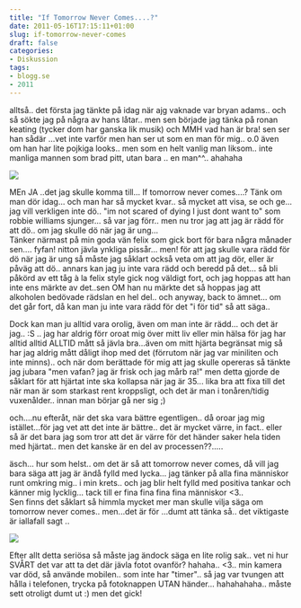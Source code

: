 ```yaml
---
title: "If Tomorrow Never Comes....?"
date: 2011-05-16T17:15:11+01:00
slug: if-tomorrow-never-comes
draft: false
categories:
- Diskussion
tags:
- blogg.se
- 2011
---
```

alltså.. det första jag tänkte på idag när ajg vaknade var bryan adams.. och så sökte jag på några av hans låtar.. men sen började jag tänka på ronan keating (tycker dom har ganska lik musik) och MMH vad han är bra! sen ser han sådär ...vet inte varför men han ser ut som en man för mig.. o.0 även om han har lite pojkiga looks.. men som en helt vanlig man liksom.. inte manliga mannen som brad pitt, utan bara .. en man^^.. ahahaha  
  

![](/assets/images/blogg.se/ronankeatingpa010606_228x284_148184656.jpg)

  
  
MEn JA ..det jag skulle komma till... If tomorrow never comes....? Tänk om man dör idag... och man har så mycket kvar.. så mycket att visa, se och ge... jag vill verkligen inte dö.. "im not scared of dying I just dont want to" som robbie williams sjunger... så var jag förr.. men nu tror jag att jag är rädd för att dö.. om jag skulle dö när jag är ung...  
Tänker närmast på min goda vän felix som gick bort för bara några månader sen.... fyfan! nitton jävla ynkliga pissår... men! för att jag skulle vara rädd för dö när jag är ung så måste jag såklart också veta om att jag dör, eller är påväg att dö.. annars kan jag ju inte vara rädd och beredd på det... så bli påkörd av ett tåg à la felix style gick nog väldigt fort, och jag hoppas att han inte ens märkte av det..sen OM han nu märkte det så hoppas jag att alkoholen bedövade rädslan en hel del.. och anyway, back to ämnet... om det går fort, då kan man ju inte vara rädd för det "i för tid" så att säga..  
  
Dock kan man ju alltid vara orolig, även om man inte är rädd... och det är jag.. :S .. jag har aldrig förr oroat mig över mitt liv eller min hälsa för jag har alltid alltid ALLTID mått så jävla bra...även om mitt hjärta begränsat mig så har jag aldrig mått dåligt ihop med det (förrutom när jag var miniliten och inte minns).. och när dom berättade för mig att jag skulle opereras så tänkte jag jubara "men vafan? jag är frisk och jag mårb ra!" men detta gjorde de såklart för att hjärtat inte ska kollapsa när jag är 35... lika bra att fixa till det när man är som starkast rent kroppsligt, och det är man i tonåren/tidig vuxenålder.. innan man börjar gå ner sig ;)  
  
och....nu efteråt, när det ska vara bättre egentligen.. då oroar jag mig istället...för jag vet att det inte är bättre.. det är mycket värre, in fact.. eller så är det bara jag som tror att det är värre för det händer saker hela tiden med hjärtat.. men det kanske är en del av processen??.....  
  
äsch... hur som helst.. om det är så att tomorrow never comes, då vill jag bara säga att jag är ändå fylld med lycka... jag tänker på alla fina människor runt omkring mig.. i min krets.. och jag blir helt fylld med positiva tankar och känner mig lycklig... tack till er fina fina fina fina människor <3..  
Sen finns det såklart så himmla mycket mer man skulle vilja säga om tomorrow never comes.. men...det är för ...dumt att tänka så.. det viktigaste är iallafall sagt ..  
  
  
  
![](/assets/images/blogg.se/wp_000372_148185372.jpg)  
  
  
Efter allt detta seriösa så måste jag ändock säga en lite rolig sak.. vet ni hur SVÅRT det var att ta det där jävla fotot ovanför? hahaha.. <3.. min kamera var död, så använde mobilen.. som inte har "timer".. så jag var tvungen att hålla i telefonen, trycka på fotoknappen UTAN händer... hahahahaha.. måste sett otroligt dumt ut :) men det gick!